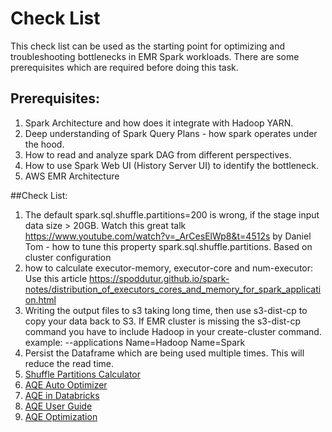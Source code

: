 # Check List
This check list can be used as the starting point for optimizing and troubleshooting bottlenecks in EMR Spark workloads. There are some prerequisites which are required before doing this task. 

## Prerequisites: 
1. Spark Architecture and how does it integrate with Hadoop YARN.
2. Deep understanding of Spark Query Plans - how spark operates under the hood.
3. How to read and analyze spark DAG from different perspectives.
4. How to use Spark Web UI (History Server UI) to identify the bottleneck.
5. AWS EMR Architecture 

##Check List:
1. The default spark.sql.shuffle.partitions=200 is wrong, if the stage input data size > 20GB. Watch this great talk https://www.youtube.com/watch?v=_ArCesElWp8&t=4512s  by Daniel Tom - how to tune this property spark.sql.shuffle.partitions. 
Based on cluster configuration
2. how to calculate executor-memory, executor-core and num-executor: Use this article https://spoddutur.github.io/spark-notes/distribution_of_executors_cores_and_memory_for_spark_application.html
3. Writing the output files to s3 taking long time, then use
s3-dist-cp to copy your data back to S3. If EMR cluster is missing the s3-dist-cp command you have to include Hadoop in your create-cluster command. example: --applications Name=Hadoop Name=Spark
4. Persist the Dataframe which are being used multiple times. This will reduce the read time.
5. [Shuffle Partitions Calculator](https://github.com/justinbreese/databricks-gems/blob/master/shufflePartitionCalculator/sparkShufflePartitionCalculator.py)
6. [AQE Auto Optimizer](https://community.databricks.com/t5/data-engineering/ideal-number-and-size-of-partitions/td-p/25502)
7. [AQE in Databricks](https://www.databricks.com/blog/2020/10/21/faster-sql-adaptive-query-execution-in-databricks.html)
8. [AQE User Guide](https://docs.databricks.com/en/optimizations/aqe.html)
9. [AQE Optimization](https://docs.databricks.com/en/optimizations/aqe.html#spark-ui)
   
